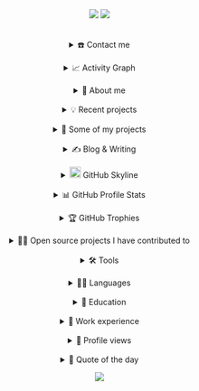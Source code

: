 <div align="center">
<img src="https://readme-typing-svg.herokuapp.com?font=Fira+Code&size=26&pause=1000&background=FFFFFF&center=true&vCenter=true&width=900&lines=%F0%9F%91%8BHello!+I'm+Rusu+Emanuel.+Nice+to+meet+you!%F0%9F%98%8E;I+am+a+second+year+computer+science+student+in+Timișoara%F0%9F%91%A8%E2%80%8D%F0%9F%8E%93;Welcome+to+my+profile!"></img>
<img src="https://github.com/Emanuel181/Emanuel181/blob/output/github-contribution-grid-snake.svg"/>

<br/>

<br/>

<br/>

<div align="center">

<details>
  <summary>☎️ Contact me</summary>
  
<div>
  <samp>
    <h2 align="center">😎 You can reach me by:</h2>
    <p align="center">
      <br/>
      <a href="https://www.linkedin.com/in/rusu-emanuel/" target="blank"><img align="center"
         src="https://img.shields.io/badge/linkedin-%231DA1F2.svg?style=for-the-badge&logo=linkedin&logoColor=white"
         alt="Rusu Emanuel linkedin" height="30"/></a>
      <a href="https://dev.to/emanuel181" target="blank"><img img align="center"
         src="https://img.shields.io/badge/dev.to-0A0A0A?style=for-the-badge&logo=devdotto&logoColor=white"
         alt="DEV Badge Rusu Emanuel" height="30"/></a><br><br>
         <img alt="GIF" src="https://github.com/Emanuel181/Emanuel181/blob/main/banner.PNG"/>
  </samp>
</div>
</details>
  
<br/>

<details>
  <summary>📈 Activity Graph</summary>
  <br/>
  <img alt="GIF" src="https://github.com/Emanuel181/Emanuel181/blob/main/Talk%20to%20us.gif?raw=true" />
  <h2 align="center"> My current activity </h2>
  <a href="https://github.com/ashutosh00710/github-readme-activity-graph"><img alt="Emanuel's Activity Graph" src="[![Emanuel's github activity graph](https://activity-graph.herokuapp.com/graph?username=Emanuel181&theme=dracula)](https://github.com/ashutosh00710/github-readme-activity-graph)" /></a>
</details>

  <br/>
  
<details>
  <summary>🧮 About me</summary>
<div>
  <h2 align="center">🧮 About me</h2>
  <img src="https://github.com/Emanuel181/Emanuel181/blob/main/hellocoders.gif" alt="Hello Coders" width="70%"/> <br>
  <img src="https://github.com/SP-XD/SP-XD/blob/main/images/dev-working_rounded.gif?raw=true" href="https://github.com/Emanuel181" alt="CoDiNg RocKs"  width="60%"/><br> 
  
  <br/>
  <br/>
 <pre>
» 𝗜𝘁 𝗮𝗹𝗹 𝘀𝘁𝗮𝗿𝘁𝗲𝗱 𝘄𝗵𝗲𝗻 𝗜 𝗵𝗲𝗮𝗿𝗱, "𝗜𝘁 𝗶𝘀 𝘁𝗵𝗲 𝗷𝗼𝗯 𝗼𝗳 𝘁𝗵𝗲 𝗳𝘂𝘁𝘂𝗿𝗲." Everyone around me said that. So I decided to
ㅤfollow the computer science path👨‍💻. When I was in high school and ran my first "Hello World" program, 
ㅤI caught fire with coding🔥. This idea that what I write is brought to life has been with me ever since. <br> <br>
» 𝗧𝗲𝗰𝗵𝗻𝗼𝗹𝗼𝗴𝘆(𝗿𝗲)𝗺𝗼𝗱𝗲𝗹𝘀 𝘁𝗵𝗲 𝘄𝗼𝗿𝗹𝗱🌐. The advancement of technology has a significant impact on the 
ㅤquality of our lives. That is something I am fully aware of that. I believe that technology has the potential to 
ㅤenhance our lives in big or small ways. I can empower people's lives by creating helpful solutions and 
ㅤtechnologies with programming. I become an architect who shapes a new, better world. It is gratifying. 
ㅤThis is the passion that drives me🚀. <br/> <br/>
» 𝗗𝘂𝗿𝗶𝗻𝗴 𝗛𝗶𝗴𝗵𝘀𝗰𝗵𝗼𝗼𝗹🏫, I have contributed significantly to team projects. I have participated in ERASMUS+ 
ㅤprojects to broaden my horizon. I have also participated in Robotics Championships and international 
ㅤprojects and volunteered. <br> <br>
» 𝐍𝐨𝐰, 𝐚𝐬 𝐚 𝐜𝐨𝐦𝐩𝐮𝐭𝐞𝐫 𝐬𝐜𝐢𝐞𝐧𝐜𝐞 𝐬𝐭𝐮𝐝𝐞𝐧𝐭👨‍🎓, I am highly enthusiastic and eager to learn skills that can propel me 
ㅤahead. I am passionate about low-level concepts. I am constantly trying to enhance my current skills and 
ㅤdevelop new ones. I am ready to face upcoming challenges and give my utmost effort in every project I 
ㅤam part of. <br/> <br/>
» 𝗠𝘆 𝗽𝗿𝗲𝘃𝗶𝗼𝘂𝘀 𝗲𝘅𝗽𝗲𝗿𝗶𝗲𝗻𝗰𝗲🖥️ working for 𝐍𝐨𝐤𝐢𝐚 𝐓𝐢𝐦𝐢ș𝐨𝐚𝐫𝐚 and 𝗔𝗹𝗹𝗲𝗻𝗴𝗿𝗮 𝗢𝗿𝗮𝗱𝗲𝗮, a company that 
ㅤproduces ultrasonic sensors, gave me some relevant experience.<br/> <br/>

» 𝗜 𝗮𝗺 𝗽𝗿𝗼𝘂𝗱 𝗼𝗳 𝗺𝘆 𝗽𝗿𝗼𝗷𝗲𝗰𝘁𝘀 𝘂𝗽 𝘁𝗼 𝗻𝗼𝘄🖥️, such as:
ㅤ• Created a blog where I discuss various computer science topics. 
ㅤ• Personal website.
ㅤ• Simulation for a tourism application.
ㅤ• A sorting algorithm visualizer.
ㅤ• Maintaining a 𝐆𝐢𝐭𝐇𝐮𝐛 account with projects.
ㅤ• Open source project contributor

» 𝐅𝐚𝐦𝐢𝐥𝐢𝐚𝐫 𝐰𝐢𝐭𝐡🖥️: C, C++, Python, OOP, HTML, CSS

» 𝐀𝐝𝐝𝐢𝐭𝐢𝐨𝐧𝐚𝐥𝐥𝐲 𝐈'𝐦 𝐚 𝐡𝐮𝐠𝐞 𝐟𝐚𝐧 𝐨𝐟 𝐯𝐨𝐥𝐥𝐞𝐲𝐛𝐚𝐥𝐥🏐, a sport that helped me develop my 𝐜𝐨𝐦𝐦𝐮𝐧𝐢𝐜𝐚𝐭𝐢𝐨𝐧 and 
ㅤ𝐜𝐨𝐨𝐩𝐞𝐫𝐚𝐭𝐢𝐨𝐧 skills. 𝐈 𝐥𝐞𝐚𝐫𝐧𝐞𝐝 that I needed to be flexible and respect people. I found out that nothing 
ㅤincredible would be possible without a team. 

» 𝗜 𝗹𝗼𝘃𝗲 𝗰𝗼𝗻𝗻𝗲𝗰𝘁𝗶𝗻𝗴 𝘄𝗶𝘁𝗵 𝗻𝗲𝘄 𝗽𝗲𝗼𝗽𝗹𝗲😃, give me a shout here, or on <a href="https://www.linkedin.com/in/rusu-emanuel/"><img src="https://img.shields.io/badge/LinkedIn-blue?style=for-the-badge&logo=linkedin&logoColor=white" alt="LinkedIn Badge"/></a>.

» 𝐃𝐨𝐧'𝐭 𝐟𝐨𝐫𝐠𝐞𝐭 to visit my blog account😉: <a href="https://dev.to/emanuel181"><img src="https://img.shields.io/badge/dev.to-0A0A0A?style=for-the-badge&logo=devdotto&logoColor=white" alt="DEV Badge"/></a>
</pre>
 </p>
</div>
</details>

<br/>

<details>
  <summary>💡 Recent projects</summary>
<div>
<h2 align="center">👨‍🎓 Recent projects</h2>
<img alt="GIF" src="https://github.com/Emanuel181/Emanuel181/blob/main/techstack.gif?raw=true" width="360px" /> <br/><br/>
</div>
  <pre>
» 🌐 You can visit my Website: https://emanuel161.github.io/WebSite/. <br/> <br/>
» I started a new blog account where I will write about different topics in Computer Science👨‍💻
ㅤsuch as data structures, pointers, algorithms, complexity analysis, my thoughts about learning programming,
ㅤcreating a portfolio, and things I encountered during high school and university😎. You can visit it here: https://dev.to/emanuel181
<pre>
</details>

<br/>

<details>
  <summary>🚧 Some of my projects</summary>
  <h2 align="center">🚧 Some of my projects</h2>
  <img alt="GIF" src="https://github.com/Emanuel181/Emanuel181/blob/main/techstack.gif?raw=true" width="360px" /> <br/><br/>

  <img
    src="https://cr-ss-service.azurewebsites.net/api/ScreenShot?widget=portfolio&username=emanuel181&max-items=8&dates=false&style=--item-bg-color:%23ff3;--item-border-radius:10px"
  />
</details>

<br>

<details> 
    <summary>✍ Blog & Writing</summary>
<div>
<h2 align="center">📚 Latest blog posts</h2>
<p>Apart from coding, I also maintain a blog. You can find my articles on <a href="https://dev.to/emanuel191">DEV.to</a>.
<img alt="GIF" src="https://github.com/Emanuel181/Emanuel181/blob/main/code.gif?raw=true" width="500" height="320" /><br/><br/><pre>

<!-- blog-post-list:start -->
## DEV Community\: Rusu Emanuel

The latest articles on DEV Community by Rusu Emanuel \(@emanuel191\).

[Read more](https://dev.to/emanuel191)
> Last updated: Friday, August 19, 2022 at 10:28:05 PM

> Showing 4 of 4 posts.

[![Binary search trees🌳](https://raw.githubusercontent.com/Emanuel181/Emanuel181/main/blog-post-list-output/DEV_Community__Rusu_Emanuel/Binary_search_trees🌳.svg)](https://dev.to/emanuel191/binary-search-trees-51e3)
[![Sieve of Eratosthenes](https://raw.githubusercontent.com/Emanuel181/Emanuel181/main/blog-post-list-output/DEV_Community__Rusu_Emanuel/Sieve_of_Eratosthenes.svg)](https://dev.to/emanuel191/sieve-of-eratosthenes-50hp)
[![Algorithms for primes number - introduction](https://raw.githubusercontent.com/Emanuel181/Emanuel181/main/blog-post-list-output/DEV_Community__Rusu_Emanuel/Algorithms_for_primes_number_-_introduction.svg)](https://dev.to/emanuel191/primality-test-introduction-439c)
[![Simple and interesting way to convert from base 10 using recursion](https://raw.githubusercontent.com/Emanuel181/Emanuel181/main/blog-post-list-output/DEV_Community__Rusu_Emanuel/Simple_and_interesting_way_to_convert_from_base_10_using_recursion.svg)](https://dev.to/emanuel191/simple-and-interesting-way-to-convert-from-base-10-using-recursion-583n)


<!-- blog-post-list:end -->


</div></pre>
</details> 

<br/>

<details>
  <summary><img height="20" width="20" src = "https://cdn4.iconfinder.com/data/icons/iconsimple-logotypes/512/github-512.png"> GitHub Skyline</summary>
<div>
<h2 align="center"><img height="45" width="45" src = "https://cdn4.iconfinder.com/data/icons/iconsimple-logotypes/512/github-512.png">GitHub Skyline</h2>
    <a align="center" href="https://skyline.github.com/emanuel181/2021" target="blank">GitHub Skyline</a>
    <br/><br/>
    <img src="https://github.com/Emanuel181/Emanuel181/blob/main/Animation5.gif"/>
</div>
</details>

<br/>

<details> 
  <summary>📊 GitHub Profile Stats</summary>
  <div align="center">
    <h2 align="center"> 📊 Github stats </h2>
      <br/>
        <a href="https://github.com/Emanuel181">
          <img src="https://github-readme-stats.vercel.app/api/top-langs/?username=Emanuel181&langs_count=6&theme=nord&layout=compact&hide_border=true" alt="1999AZZAR            :: Top Langs" />
        </a>
        <br/><br/><br/>
        <a href="https://github.com/Emanuel181">
          <img width="49.5%" src="https://github-readme-stats.vercel.app/api?username=Emanuel181&show_icons=true&theme=nord&hide_border=true" />
          <img width="49.5%" src="https://github-readme-streak-stats.herokuapp.com/?user=Emanuel181&theme=nord&hide_border=true" />
        </a>
        <br/><br/><br/>
        <img src="https://cr-skills-chart-widget.azurewebsites.net/api/api?username=emanuel181&skills=C%2B%2B,C,Python,JavaScript,HTML,CSS&show-other-skills=true"/>
  </div>    
</details>

<br/>

<details> 
  <summary>🏆 GitHub Trophies</summary>
  <div>
    <h2 align="center">🏆 GitHub Trophies</h2>
      <br/>
        <p align="center">
          <img src="https://github-profile-trophy.vercel.app/?username=Emanuel181&theme=onedark&column=3"</img>
        </p>
     <br>
  </div>    
</details>
<br>
<details>
  <summary>👩‍💻 Open source projects I have contributed to</summary>
  <div>
    <h2 align="center">👩‍💻 Open source projects I have contributed to</h2>
      <br/>
          <a href="https://github.com/Emanuel181/DSA/tree/main">
          <img src="https://github-readme-stats.vercel.app/api/pin/?username=Emanuel181&repo=DSA&theme=dracula"</img> </a>
     <br>
  </div>    
</details>

<br/>

<details>
  <summary>🛠️ Tools</summary>
  <div>
    <h2 align="center">🛠️ Tools</h2>
      <br/>
          <img align="center" alt="Visual Studio Code" width="40px" src="https://cdn.jsdelivr.net/gh/devicons/devicon/icons/vscode/vscode-original.svg"/>
          <img align="center" alt="GitHub" width="40px" src="https://user-images.githubusercontent.com/3369400/139448065-39a229ba-4b06-434b-bc67-616e2ed80c8f.png"/>
          <img align="center" alt="Atom" width="40px" src="https://github.com/devicons/devicon/blob/v2.15.1/icons/atom/atom-original.svg"/>
          <img align="center" alt="Atom" width="40px" src="https://github.com/devicons/devicon/blob/v2.15.1/icons/visualstudio/visualstudio-plain.svg" />
          <img align="center" alt="Atom" width="40px" src="https://github.com/devicons/devicon/blob/v2.15.1/icons/vscode/vscode-original.svg"/>
          <img align="center" alt="Atom" width="40px" src="https://github.com/devicons/devicon/blob/v2.15.1/icons/git/git-original.svg"/>
          <img align="center" alt="Atom" width="40px" src="https://github.com/devicons/devicon/blob/v2.15.1/icons/pycharm/pycharm-original.svg"/>
          <img align="center" alt="Atom" width="45px" src="https://github.com/devicons/devicon/blob/v2.15.1/icons/jetbrains/jetbrains-original.svg"/>
  </div>     
</details>

<br>

<details>
  <summary>👨‍💻 Languages</summary>
  <div>
    <h2 align="center">👨‍💻 Languages</h2>
      <br/>
          <img align="center" alt="Visual Studio Code" width="40px" src="https://github.com/devicons/devicon/blob/v2.15.1/icons/cplusplus/cplusplus-original.svg"/>
          <img align="center" alt="GitHub" width="40px" src="https://github.com/devicons/devicon/blob/v2.15.1/icons/c/c-original.svg"/>
          <img align="center" alt="Atom" width="40px" src="https://github.com/devicons/devicon/blob/v2.15.1/icons/python/python-original.svg"/>
          <img align="center" alt="Atom" width="40px" src="https://github.com/devicons/devicon/blob/v2.15.1/icons/css3/css3-original.svg" />
          <img align="center" alt="Atom" width="40px" src="https://github.com/devicons/devicon/blob/v2.15.1/icons/html5/html5-original.svg"/>
          <img align="center" alt="Atom" width="40px" src="https://github.com/devicons/devicon/blob/v2.15.1/icons/bootstrap/bootstrap-original.svg"/>
  </div>     
</details>

<br>

<details>
  <summary>🏫 Education</summary>
    <h2 align="center">🏫 Education</h2>
      <br/>
      <img
  src="https://cr-ss-service.azurewebsites.net/api/ScreenShot?widget=education&username=emanuel181&max-items=5&certificates=false&style=--item-bg-color:%23ff3;--item-border-radius:10px"
/>
</details>

<br>

<details>
  <summary>💼 Work experience</summary>
    <h2 align="center">💼 Work experience</h2>
      <br/>
<img
  src="https://cr-ss-service.azurewebsites.net/api/ScreenShot?widget=work-experience&username=emanuel181&max-items=3&logos=true&style=--item-bg-color:%23ff3;--item-border-radius:10px"
/>     
</details>

<br>

<details>
  <summary>👀 Profile views</summary>
  <div>
    <h2 align="center">👀 Profile views</h2>
      <br/>
      <img src="https://komarev.com/ghpvc/?username=Emanuel181&style=for-the-badge"/>

  </div>     
</details>

<br>

<details>
  <summary>💬 Quote of the day</summary>
  <div>
    <h2 align="center">💬 Quote of the day</h2>
      <br/>
      <img src="https://quotes-github-readme.vercel.app/api?type=horizontal&theme=dracula"/>

  </div>     
</details>
</div>

<p align="center">
  <img src="https://capsule-render.vercel.app/api?type=waving&color=gradient&height=72&section=footer"/>
</p>
